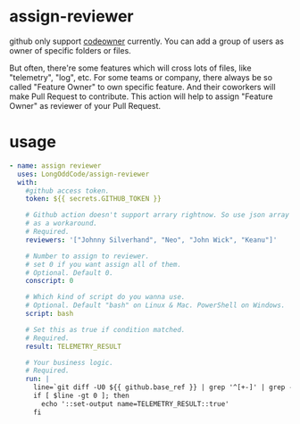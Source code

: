 # assign-reviewer

github only support [codeowner](https://docs.github.com/en/repositories/managing-your-repositorys-settings-and-features/customizing-your-repository/about-code-owners) currently. You can add a group of users as owner of specific folders or files.

But often, there're some features which will cross lots of files, like "telemetry", "log", etc. For some teams or company, there always be so called "Feature Owner" to own specific feature. And their coworkers will make Pull Request to contribute. This action will help to assign "Feature Owner" as reviewer of your Pull Request.

# usage

```yml
- name: assign reviewer
  uses: LongOddCode/assign-reviewer
  with:
    #github access token.
    token: ${{ secrets.GITHUB_TOKEN }}

    # Github action doesn't support arrary rightnow. So use json array
    # as a workaround.
    # Required.
    reviewers: '["Johnny Silverhand", "Neo", "John Wick", "Keanu"]'

    # Number to assign to reviewer.
    # set 0 if you want assign all of them.
    # Optional. Default 0.
    conscript: 0

    # Which kind of script do you wanna use.
    # Optional. Default "bash" on Linux & Mac. PowerShell on Windows.
    script: bash

    # Set this as true if condition matched.
    # Required.
    result: TELEMETRY_RESULT

    # Your business logic.
    # Required.
    run: |
      line=`git diff -U0 ${{ github.base_ref }} | grep '^[+-]' | grep -Ev '^(--- a/|\+\+\+ b/)' | grep -i "telemetry" | wc -l`
      if [ $line -gt 0 ]; then
        echo '::set-output name=TELEMETRY_RESULT::true'
      fi
```

